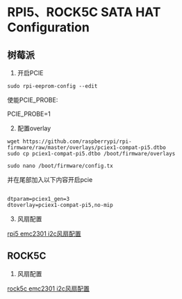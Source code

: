 # RPI5、ROCK5C SATA HAT Configuration

## 树莓派
1. 开启PCIE



```shell
sudo rpi-eeprom-config --edit
```
使能PCIE_PROBE:

PCIE_PROBE=1

2. 配置overlay

```shell
wget https://github.com/raspberrypi/rpi-firmware/raw/master/overlays/pciex1-compat-pi5.dtbo
sudo cp pciex1-compat-pi5.dtbo /boot/firmware/overlays
```

```shell
sudo nano /boot/firmware/config.tx

```
并在尾部加入以下内容开启pcie

```shell

dtparam=pciex1_gen=3
dtoverlay=pciex1-compat-pi5,no-mip
```
3. 风扇配置

[rpi5 emc2301 i2c风扇配置](overlay/rpi5)
## ROCK5C
1. 风扇配置

[rock5c emc2301 i2c风扇配置](overlay/rock5c)
